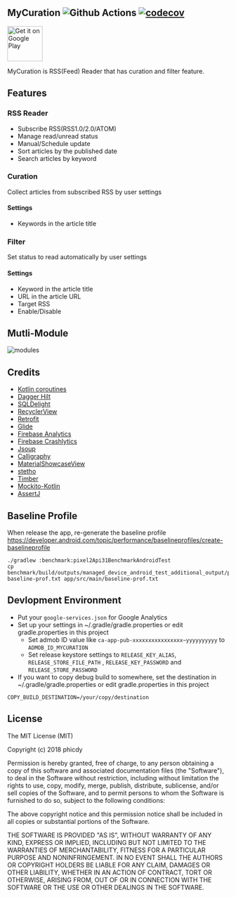 ## MyCuration  ![Github Actions](https://github.com/phicdy/MyCuration/actions/workflows/android.yml/badge.svg) [![codecov](https://codecov.io/gh/phicdy/MyCuration/branch/master/graph/badge.svg)](https://codecov.io/gh/phicdy/MyCuration)

<a href="https://play.google.com/store/apps/details?id=com.phicdy.mycuration&hl=ja"><img alt="Get it on Google Play" src="https://play.google.com/intl/en_us/badges/images/generic/en_badge_web_generic.png" height="80px"/></a> 

MyCuration is RSS(Feed) Reader that has curation and filter feature.

## Features

### RSS Reader

* Subscribe RSS(RSS1.0/2.0/ATOM)
* Manage read/unread status
* Manual/Schedule update
* Sort articles by the published date
* Search articles by keyword

### Curation

Collect articles from subscribed RSS by user settings

#### Settings

* Keywords in the article title

### Filter

Set status to read automatically by user settings

#### Settings

* Keyword in the article title
* URL in the article URL
* Target RSS
* Enable/Disable

## Mutli-Module

<img src="https://raw.githubusercontent.com/phicdy/MyCuration/develop/modules.png" alt="modules" title="modules">


## Credits

* [Kotlin coroutines](https://github.com/Kotlin/kotlinx.coroutines)
* [Dagger Hilt](https://dagger.dev/hilt/)
* [SQLDelight](https://github.com/cashapp/sqldelight)
* [RecyclerView](https://dl.google.com/dl/android/maven2/index.html)
* [Retrofit](https://github.com/square/retrofit)
* [Glide](https://github.com/bumptech/glide)
* [Firebase Analytics](https://firebase.google.com/docs/analytics/)
* [Firebase Crashlytics](https://firebase.google.com/docs/crashlytics/)
* [Jsoup](https://github.com/jhy/jsoup/)
* [Calligraphy](https://github.com/chrisjenx/Calligraphy)
* [MaterialShowcaseView](https://github.com/deano2390/MaterialShowcaseView)
* [stetho](https://github.com/facebook/stetho)
* [Timber](https://github.com/JakeWharton/timber)
* [Mockito-Kotlin](https://github.com/nhaarman/mockito-kotlin)
* [AssertJ](https://github.com/joel-costigliola/assertj-core)

## Baseline Profile

When release the app, re-generate the baseline profile
https://developer.android.com/topic/performance/baselineprofiles/create-baselineprofile

```
./gradlew :benchmark:pixel2Api31BenchmarkAndroidTest
cp benchmark/build/outputs/managed_device_android_test_additional_output/pixel2Api31/TrivialBaselineProfileBenchmark_startup-baseline-prof.txt app/src/main/baseline-prof.txt
```

## Devlopment Environment

* Put your `google-services.json` for Google Analytics
* Set up your settings in ~/.gradle/gradle.properties or edit gradle.properties in this project
  * Set admob ID value like `ca-app-pub-xxxxxxxxxxxxxxxx~yyyyyyyyyy` to `ADMOB_ID_MYCURATION`
  * Set release keystore settings to `RELEASE_KEY_ALIAS`, `RELEASE_STORE_FILE_PATH`
    , `RELEASE_KEY_PASSWORD` and `RELEASE_STORE_PASSWORD`
* If you want to copy debug build to somewhere, set the destination in ~/.gradle/gradle.properties
  or edit gradle.properties in this project

```
COPY_BUILD_DESTINATION=/your/copy/destination
```

## License

The MIT License (MIT)

Copyright (c) 2018 phicdy

Permission is hereby granted, free of charge, to any person obtaining a copy
of this software and associated documentation files (the "Software"), to deal
in the Software without restriction, including without limitation the rights
to use, copy, modify, merge, publish, distribute, sublicense, and/or sell
copies of the Software, and to permit persons to whom the Software is
furnished to do so, subject to the following conditions:

The above copyright notice and this permission notice shall be included in all
copies or substantial portions of the Software.

THE SOFTWARE IS PROVIDED "AS IS", WITHOUT WARRANTY OF ANY KIND, EXPRESS OR
IMPLIED, INCLUDING BUT NOT LIMITED TO THE WARRANTIES OF MERCHANTABILITY,
FITNESS FOR A PARTICULAR PURPOSE AND NONINFRINGEMENT. IN NO EVENT SHALL THE
AUTHORS OR COPYRIGHT HOLDERS BE LIABLE FOR ANY CLAIM, DAMAGES OR OTHER
LIABILITY, WHETHER IN AN ACTION OF CONTRACT, TORT OR OTHERWISE, ARISING FROM,
OUT OF OR IN CONNECTION WITH THE SOFTWARE OR THE USE OR OTHER DEALINGS IN THE
SOFTWARE.

